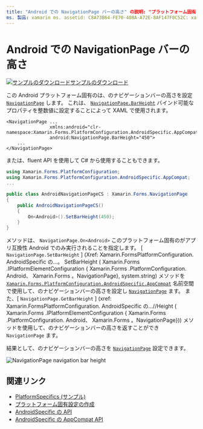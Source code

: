 ```yaml
---
title: "Android での NavigationPage バーの高さ" の説明: "プラットフォーム固有の機能を使用すると、特定のプラットフォームでのみ使用でき、カスタムレンダラーや特殊効果を実装することはできません。 この記事では、NavigationPage のナビゲーションバーの高さを設定する Android プラットフォーム固有のを使用する方法について説明します。
ms. 製品: xamarin ms. assetid: C8A73B64-FE70-408A-A72E-8AF147F0C52C: xamarin-forms author: davidbritch ms. author: dabritch ms. date: 07/10/2018 no loc: [ Xamarin.Forms , Xamarin.Essentials ]
---
```


# <a name="navigationpage-bar-height-on-android"></a>Android での NavigationPage バーの高さ

[![サンプルのダウンロード](~/media/shared/download.png)サンプルのダウンロード](https://docs.microsoft.com/samples/xamarin/xamarin-forms-samples/userinterface-platformspecifics)

この Android プラットフォーム固有のは、のナビゲーションバーの高さを設定 [`NavigationPage`](xref:Xamarin.Forms.NavigationPage) します。 これは、 [`NavigationPage.BarHeight`](xref:Xamarin.Forms.PlatformConfiguration.AndroidSpecific.AppCompat.NavigationPage.BarHeightProperty) バインド可能なプロパティを整数値に設定することによって XAML で使用されます。

```xaml
<NavigationPage ...
                xmlns:android="clr-namespace:Xamarin.Forms.PlatformConfiguration.AndroidSpecific.AppCompat;assembly=Xamarin.Forms.Core"
                android:NavigationPage.BarHeight="450">
    ...
</NavigationPage>
```

または、fluent API を使用して C# から使用することもできます。

```csharp
using Xamarin.Forms.PlatformConfiguration;
using Xamarin.Forms.PlatformConfiguration.AndroidSpecific.AppCompat;
...

public class AndroidNavigationPageCS : Xamarin.Forms.NavigationPage
{
    public AndroidNavigationPageCS()
    {
        On<Android>().SetBarHeight(450);
    }
}
```

メソッドは、 `NavigationPage.On<Android>` このプラットフォーム固有のがアプリ互換性 Android でのみ実行されることを指定します。 [ `NavigationPage.SetBarHeight` ] (Xref: Xamarin.FormsPlatformConfiguration. AndroidSpecific の...。 SetBarHeight ( Xamarin.Forms .IPlatformElementConfiguration { Xamarin.Forms .PlatformConfiguration. Android、 Xamarin.Forms 。NavigationPage}, system.string) メソッドを [`Xamarin.Forms.PlatformConfiguration.AndroidSpecific.AppCompat`](xref:Xamarin.Forms.PlatformConfiguration.AndroidSpecific.AppCompat) 名前空間で使用して、のナビゲーションバーの高さを設定し [`NavigationPage`](xref:Xamarin.Forms.NavigationPage) ます。 また、[ `NavigationPage.GetBarHeight` ] (xref: Xamarin.FormsPlatformConfiguration. AndroidSpecific の...//Height ( Xamarin.Forms .IPlatformElementConfiguration { Xamarin.Forms .PlatformConfiguration. Android、 Xamarin.Forms 。NavigationPage})) メソッドを使用して、のナビゲーションバーの高さを返すことができ `NavigationPage` ます。

結果として、のナビゲーションバーの高さを [`NavigationPage`](xref:Xamarin.Forms.NavigationPage) 設定できます。

![](navigationpage-bar-height-images/navigationpage-barheight.png "NavigationPage navigation bar height")

## <a name="related-links"></a>関連リンク

- [PlatformSpecifics (サンプル)](https://docs.microsoft.com/samples/xamarin/xamarin-forms-samples/userinterface-platformspecifics)
- [プラットフォーム固有設定の作成](~/xamarin-forms/platform/platform-specifics/index.md#creating-platform-specifics)
- [AndroidSpecific の API](xref:Xamarin.Forms.PlatformConfiguration.AndroidSpecific)
- [AndroidSpecific の AppCompat API](xref:Xamarin.Forms.PlatformConfiguration.AndroidSpecific.AppCompat)
